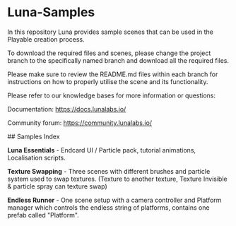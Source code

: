 # Luna-Samples

In this repository Luna provides sample scenes that can be used in the Playable creation process.

To download the required files and scenes, please change the project branch to the specifically named branch and download all the required files.

Please make sure to review the README.md files within each branch for instructions on how to properly utilise the scene and its functionality.

Please refer to our knowledge bases for more information or questions:

Documentation: https://docs.lunalabs.io/

Community forum: https://community.lunalabs.io/

## Samples Index

**Luna Essentials** - Endcard UI / Particle pack, tutorial animations, Localisation scripts.

**Texture Swapping** - Three scenes with different brushes and particle system used to swap textures. (Texture to another texture, Texture Invisible & particle spray can texture swap)

**Endless Runner** - One scene setup with a camera controller and Platform manager which controls the endless string of platforms, contains one prefab called "Platform".
